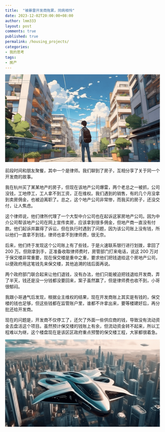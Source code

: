 ```yaml
---
title:  "被暴雷开发商拖累，同病相怜"
date: 2023-12-02T20:00:00+08:00
author: lmm333
layout: post
comments: true
published: true
permalink: /housing_projects/
categories:
- 我的思考
tags:
- 房产
---
```

![stand_on_street.png](../images/2023/2023-12-02-housing_projects/stand_on_street.png)

前段时间和朋友聚餐，其中一个是律师。我们聊到了房子，互相分享了关于同一个开发商的故事。

<!--more-->

我在杭州买了某某地产的房子，但现在该地产公司爆雷，两个老总之一被抓，公司没钱，工地停工，工人拿不到工资，正在维权。我们遇到的销售，有的几个月没拿到卖房佣金，也被迫离职了。总之，这个地产公司非常惨，而我买的房子，还没交付，让人焦虑。

这个律师说，他们律所代理了一个大型中介公司也在起诉这家房地产公司。因为中介公司帮该地产公司在网上宣传卖房，应该拿到很多佣金，但地产商一直没有付款。他们起诉并赢得了诉讼，但在执行时遇到了问题，因为该公司账上没有钱，所以他们一直拿不到钱，律师也拿不到律师费，很无奈。

后来，他们终于发现这个公司账上有了些钱，于是火速联系银行进行划拨，拿回了 200 万。但刚拿到手，正准备收取律师费时，房管部门打来电话，说这 200 万对于保交楼非常重要，现在保交楼是重中之重，要求他们把钱退给这个房地产公司，以便政府用这笔钱先来保交楼，其他追溯的钱后面再说。

两个政府部门联合起来让他们退钱，没有办法，他们只能被迫把钱退给开发商，弄了半天，钱还是没一分钱都没要回来，案子虽然赢了，但是律师费也收不到，小哥很郁闷。

我跟小哥通气后发现，根据业主维权的结果，现在开发商账上其实是有钱的，保交楼的钱也足够，但这些钱都在监管账户里，谁都不许拿出来，要等楼建好后，再分批还给开发商。

现在的问题是，开发商不仅停工了，还欠了外面一些供应商的钱，导致没有流动资金去盘活这个项目。虽然预计保交楼的钱账上有余，但流动资金转不起来，所以工程难以为继，这个楼盘现在是该区区政府重点预警的保交楼工程，大家都很着急。

![space_city.png](../images/2023/2023-12-02-housing_projects/space_city.png)